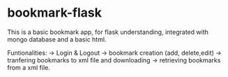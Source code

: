 # bookmark-flask
This is a basic bookmark app, for flask understanding, integrated with mongo database and a basic html.

Funtionalities:
-> Login & Logout
-> bookmark creation (add, delete,edit)
-> tranfering bookmarks to xml file and downloading
-> retrieving bookmarks from a xml file.
